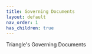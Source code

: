```yaml
---
title: Governing Documents
layout: default
nav_order: 1
has_children: true
---
```

Triangle's Governing Documents

